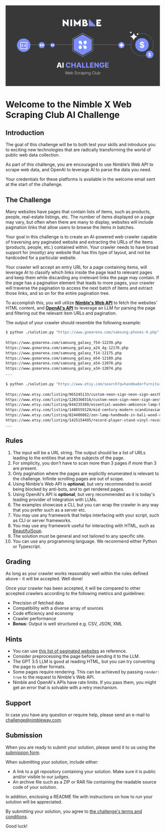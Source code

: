 <p align="center"><img src="/assets/banner.png" /></p>

# Welcome to the Nimble X Web Scraping Club AI Challenge

## Introduction

The goal of this challenge will be to both test your skills and introduce you to exciting new technologies that are radically transforming the world of public web data collection.

As part of this challenge, you are encouraged to use Nimble’s Web API to scrape web data, and OpenAI to leverage AI to parse the data you need.

Your credentials for these platforms is available in the welcome email sent at the start of the challenge.

## The Challenge

Many websites have pages that contain lists of items, such as products, people, real-estate listings, etc. The number of items displayed on a page may vary, but often when there are many to display, websites will include pagination links that allow users to browse the items in batches.

Your goal in this challenge is to create an AI-powered web crawler capable of traversing any paginated website and extracting the URLs of the items (products, people, etc.) contained within. Your crawler needs to have broad support for (mostly) any website that has this type of layout, and not be hardcoded for a particular website.

Your crawler will accept an entry URL for a page containing items, will leverage AI to classify which links inside the page lead to relevant pages and keep them while discarding any irrelevant links the page may contain. If the page has a pagination element that leads to more pages, your crawler will traverse the pagination to access the next batch of items and extract those links, and so on for the entire pagination tree.

To accomplish this, you will utilize **[Nimble's Web API](https://docs.nimbleway.com/nimble-api/web-api)** to fetch the websites' HTML content, and **[OpenAI's API](https://platform.openai.com/docs/api-reference/introduction)** to leverage an LLM for parsing the page and filtering out the relevant item URLs and pagination.

The output of your crawler should resemble the following example:

```bash
$ python ./solution.py "https://www.gsmarena.com/samsung-phones-9.php"

https://www.gsmarena.com/samsung_galaxy_f54-12239.php
https://www.gsmarena.com/samsung_galaxy_a24_4g-12176.php
https://www.gsmarena.com/samsung_galaxy_f14-12175.php
https://www.gsmarena.com/samsung_galaxy_m54-12189.php
https://www.gsmarena.com/samsung_galaxy_a54-12070.php
https://www.gsmarena.com/samsung_galaxy_a34-12074.php
...

$ python ./solution.py "https://www.etsy.com/search?q=handmade+furniture"

https://www.etsy.com/listing/965245133/custom-neon-sign-neon-sign-aesthetic
https://www.etsy.com/listing/1203360316/custom-neon-sign-neon-sign-aesthetic
https://www.etsy.com/listing/844235389/essential-wooden-ambience-lamp-home
https://www.etsy.com/listing/1480559129/mid-century-modern-scandinavian-lift-top
https://www.etsy.com/listing/824406862/zen-lamp-handmade-in-bali-wood-rattan
https://www.etsy.com/listing/1425154495/record-player-stand-vinyl-record-storage
...
```

## Rules

1. The input will be a URL string. The output should be a list of URLs leading to the entities that are the subjects of the page.
1. For simplicity, you don't have to scan more than 3 pages if more than 3 are present.
1. Only pagination where the pages are explicitly enumerated is relevant to the challenge. Infinite scrolling pages are out of scope.
1. Using Nimble's Web API is **optional**, but very recommended to avoid being blocked by anti-bots, and to get rendered pages.
1. Using OpenAI's API is **optional**, but very recommended as it is today's leading provider of integration with LLMs.
1. The examples showcase a CLI, but you can wrap the crawler in any way that you prefer such as a server etc.
1. You may use any framework that helps interfacing with your script, such as CLI or server frameworks.
1. You may use any framework useful for interacting with HTML, such as [BeautifulSoup](https://pypi.org/project/beautifulsoup4/#:~:text=Beautiful%20Soup%20is%20a%20library,and%20modifying%20the%20parse%20tree.).
1. The solution must be general and not tailored to any specific site.
1. You can use any programming language. We recommend either Python or Typescript.

## Grading

As long as your crawler works reasonably well within the rules defined above - it will be accepted. Well done!

Once your crawler has been accepted, it will be compared to other accepted crawlers according to the following metrics and guidelines:

- Precision of fetched data
- Compatibility with a diverse array of sources
- Code efficiency and economy
- Crawler performance
- **Bonus**: Output is well structured e.g. CSV, JSON, XML

## Hints

- You can use [this list of paginated websites](https://github.com/Nimbleway/challenge/blob/initial/sites.md) as reference.
- Consider preprocessing the page before sending it to the LLM.
- The GPT 3.5 LLM is good at reading HTML, but you can try converting the page to other formats.
- Some pages require rendering. This can be achieved by passing `render: true` to the request to Nimble's Web API.
- Nimble and OpenAI's APIs have rate limits. If you pass them, you might get an error that is solvable with a retry mechanism.

## Support

In case you have any question or require help, please send an e-mail to challenge@nimbleway.com.

## Submission

When you are ready to submit your solution, please send it to us using the [submission form](https://share-eu1.hsforms.com/1w1IjCNviS1iSe8JmQtv4fgf1fv2).

When submitting your solution, include either:

- A link to a git repository containing your solution. Make sure it is public and/or visible to our judges.
- An archive file such as a ZIP or RAR file containing the readable source code of your solution.

In addition, enclosing a README file with instructions on how to run your solution will be appreciated.

By submitting your solution, you agree to [the challenge's terms and conditions](https://www.nimbleway.com/terms-conditions-challenge).

Good luck!

